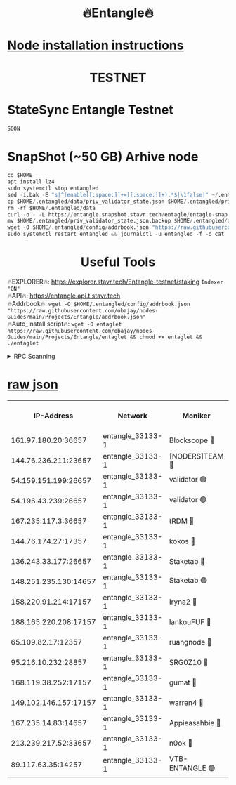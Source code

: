 <h1 align="center"> 🔥Entangle🔥</h1>

[Node installation instructions](https://github.com/obajay/nodes-Guides/tree/main/Projects/Entangle)
=

<h1 align="center"> TESTNET</h1>

# StateSync Entangle Testnet
```python
SOON
```
# SnapShot (~50 GB) Arhive node
```python
cd $HOME
apt install lz4
sudo systemctl stop entangled
sed -i.bak -E "s|^(enable[[:space:]]+=[[:space:]]+).*$|\1false|" ~/.entangled/config/config.toml
cp $HOME/.entangled/data/priv_validator_state.json $HOME/.entangled/priv_validator_state.json.backup
rm -rf $HOME/.entangled/data
curl -o - -L https://entangle.snapshot.stavr.tech/entagle/entagle-snap.tar.lz4 | lz4 -c -d - | tar -x -C $HOME/.entangled --strip-components 2
mv $HOME/.entangled/priv_validator_state.json.backup $HOME/.entangled/data/priv_validator_state.json
wget -O $HOME/.entangled/config/addrbook.json "https://raw.githubusercontent.com/obajay/nodes-Guides/main/Projects/Entangle/addrbook.json"
sudo systemctl restart entangled && journalctl -u entangled -f -o cat
```
 <h1 align="center"> Useful Tools</h1>
 
🔥EXPLORER🔥: https://explorer.stavr.tech/Entangle-testnet/staking        `Indexer "ON"` \
🔥API🔥:      https://entangle.api.t.stavr.tech \
🔥Addrbook🔥: ```wget -O $HOME/.entangled/config/addrbook.json "https://raw.githubusercontent.com/obajay/nodes-Guides/main/Projects/Entangle/addrbook.json"``` \
🔥Auto_install script🔥:  `wget -O entaglet https://raw.githubusercontent.com/obajay/nodes-Guides/main/Projects/Entangle/entaglet && chmod +x entaglet && ./entaglet`


<details>
<summary>RPC Scanning</summary>

<h2 align="center"> We scan nodes in real time every 4 hours. And we provide the final result of RPC endpoints.
We cannot influence the operation of these nodes in any way. </h2>


```python
If Voting Power is higher than 0 --> then the Node is a validator of the network and may be subject to attack and be a potential threat to the chain.
```
```python
We marked such validators with a red symbol
```

</details>

[raw json](https://rpc-check.entangt.stavr.tech/entangt/rpc-entangt-result.json)
=


<table><tr><th>IP-Address</th><th>Network</th><th>Moniker</th><th>Latest Block Height</th><th>Earliest Block Height</th><th>Catching Up</th><th>Tx Index</th><th>Voting Power</th><th>Scan Time</th></tr><tr><td>161.97.180.20:36657</td><td>entangle_33133-1</td><td>Blockscope 🔴</td><td>1230553</td><td>1</td><td>False</td><td>off</td><td>259586473635098</td><td>2023-12-20T23:20:02.120602050UTC</td></tr><tr><td>144.76.236.211:23657</td><td>entangle_33133-1</td><td>[NODERS]TEAM 🔴</td><td>1230555</td><td>1</td><td>False</td><td>off</td><td>47049700500000000</td><td>2023-12-20T23:20:14.469453022UTC</td></tr><tr><td>54.159.151.199:26657</td><td>entangle_33133-1</td><td>validator 🟢</td><td>1230556</td><td>1</td><td>False</td><td>on</td><td>0</td><td>2023-12-20T23:20:21.862304460UTC</td></tr><tr><td>54.196.43.239:26657</td><td>entangle_33133-1</td><td>validator 🟢</td><td>1230556</td><td>1</td><td>False</td><td>on</td><td>0</td><td>2023-12-20T23:20:22.463831079UTC</td></tr><tr><td>167.235.117.3:36657</td><td>entangle_33133-1</td><td>tRDM 🔴</td><td>1230556</td><td>1</td><td>False</td><td>on</td><td>57719660338000</td><td>2023-12-20T23:20:23.470186764UTC</td></tr><tr><td>144.76.174.27:17357</td><td>entangle_33133-1</td><td>kokos 🔴</td><td>1230554</td><td>145001</td><td>False</td><td>on</td><td>89890100000000</td><td>2023-12-20T23:20:11.493812786UTC</td></tr><tr><td>136.243.33.177:26657</td><td>entangle_33133-1</td><td>Staketab 🔴</td><td>1230555</td><td>660001</td><td>False</td><td>on</td><td>23111111100000</td><td>2023-12-20T23:20:16.800116272UTC</td></tr><tr><td>148.251.235.130:14657</td><td>entangle_33133-1</td><td>Staketab 🟢</td><td>1230553</td><td>660801</td><td>False</td><td>on</td><td>0</td><td>2023-12-20T23:20:01.647036133UTC</td></tr><tr><td>158.220.91.214:17157</td><td>entangle_33133-1</td><td>Iryna2 🔴</td><td>1230556</td><td>704001</td><td>False</td><td>on</td><td>180890937000019</td><td>2023-12-20T23:20:22.823661416UTC</td></tr><tr><td>188.165.220.208:17157</td><td>entangle_33133-1</td><td>lankouFUF 🔴</td><td>1230554</td><td>725001</td><td>False</td><td>on</td><td>180899900000002</td><td>2023-12-20T23:20:07.114298028UTC</td></tr><tr><td>65.109.82.17:12357</td><td>entangle_33133-1</td><td>ruangnode 🔴</td><td>1230553</td><td>806001</td><td>False</td><td>off</td><td>252606232826436</td><td>2023-12-20T23:20:02.470857544UTC</td></tr><tr><td>95.216.10.232:28857</td><td>entangle_33133-1</td><td>SRG0Z10 🔴</td><td>1230552</td><td>842001</td><td>False</td><td>off</td><td>16627251056590</td><td>2023-12-20T23:19:59.277892875UTC</td></tr><tr><td>168.119.38.252:17157</td><td>entangle_33133-1</td><td>gumat 🔴</td><td>1230554</td><td>962001</td><td>False</td><td>on</td><td>253013548351851</td><td>2023-12-20T23:20:06.813061731UTC</td></tr><tr><td>149.102.146.157:17157</td><td>entangle_33133-1</td><td>warren4 🔴</td><td>1230555</td><td>1054001</td><td>False</td><td>on</td><td>183380740514179</td><td>2023-12-20T23:20:14.238046905UTC</td></tr><tr><td>167.235.14.83:14657</td><td>entangle_33133-1</td><td>Appieasahbie 🔴</td><td>1230556</td><td>1076001</td><td>False</td><td>on</td><td>44568809900999996</td><td>2023-12-20T23:20:23.146278514UTC</td></tr><tr><td>213.239.217.52:33657</td><td>entangle_33133-1</td><td>n0ok 🔴</td><td>1230556</td><td>1130556</td><td>False</td><td>off</td><td>46574292273662988</td><td>2023-12-20T23:20:21.154283901UTC</td></tr><tr><td>89.117.63.35:14257</td><td>entangle_33133-1</td><td>VTB-ENTANGLE 🟢</td><td>1230554</td><td>1162001</td><td>False</td><td>off</td><td>0</td><td>2023-12-20T23:20:11.830924585UTC</td></tr></table>

